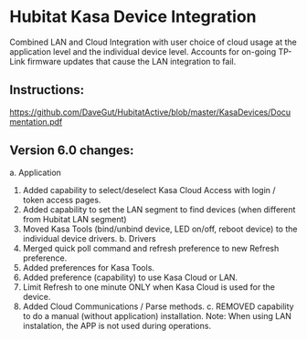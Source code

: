 # Hubitat Kasa Device Integration
Combined LAN and Cloud Integration with user choice of cloud usage at the application level and the individual device level.  Accounts for on-going TP-Link firmware updates that cause the LAN integration to fail.

## Instructions:  
https://github.com/DaveGut/HubitatActive/blob/master/KasaDevices/Documentation.pdf

## Version 6.0 changes:
a. Application
   1. Added capability to select/deselect Kasa Cloud Access with login / token access pages.
   2. Added capability to set the LAN segment to find devices (when different from Hubitat LAN segment)
   3. Moved Kasa Tools (bind/unbind device, LED on/off, reboot device) to the individual device drivers.
b. Drivers
   1. Merged quick poll command and refresh preference to new Refresh preference.
   2. Added preferences for Kasa Tools.
   3. Added preference (capability) to use Kasa Cloud or LAN.
   4. Limit Refresh to one minute ONLY when Kasa Cloud is used for the device.
   5. Added Cloud Communications / Parse methods.
c. REMOVED capability to do a manual (without application) installation.
   Note: When using LAN instalation, the APP is not used during operations.
